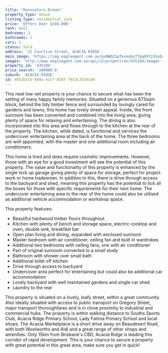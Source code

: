 ```yaml
---
title: 'Renovators Dream!'
property_type: House
listing_type: residential_sale
price: 'Offers Over $340,000'
rent: null
bedrooms: 3
bathrooms: 1
cars: 1
status: Sold
address: '21 Courtice Street, ACACIA RIDGE'
main_image: 'https://img.eagleagent.com.au/pvNWQ21pTeveqGsTTpqOXYjSSuQ=/1280x854/smart/https://s3-us-west-2.amazonaws.com/eagleagent-orig/images/6821582/126729526-image-M.jpg'
images: 'http://www.eagleagent.com.au/api/v2/properties/435194/images'
property_id: '435194'
price_search: '340000.0'
suburb: 'ACACIA RIDGE'
id: d552b3cb-9b0a-42cf-918f-f913c333dca9
---
```

This neat low-set property is your chance to secure what has been the setting of many happy family memories. Situated on a generous 673sqm block, behind the tidy timber fence and surrounded by lovingly cared for gardens and lawns, this home has lovely street appeal. Inside, the front sunroom has been converted and combined into the living area, giving plenty of space for relaxing and entertaining. The dining is also incorporated into this area and flows through to the kitchen at the rear of the property. The kitchen, while dated, is functional and services the undercover entertaining area at the back of the home. The three bedrooms are well appointed, with the master and one additional room including air conditioners.

This home is tired and does require cosmetic improvements. However, those with an eye for a good investment will see the potential of this property. The value and functionality of this property is enhanced by the single lock up garage giving plenty of space for storage, perfect for project work or home tradesmen. In addition to this, there is drive through access to the backyard and shed, meaning this property has the potential to tick all the boxes for those with specific requirements for their next home. The undercover entertaining area to the rear of the home could also be utilised as additional vehicle accommodation or workshop space.

This property features:

*  Beautiful hardwood timber floors throughout
*  Kitchen with plenty of bench and storage space, electric cooktop and oven, double sink, breakfast bar
*  Open plan living and dining, expanded with enclosed sunroom
*  Master bedroom with air conditioner, ceiling fan and built in wardrobes
*  Additional two bedrooms with ceiling fans, one with air conditioner
*  Part of original sunroom converted to a small study
*  Bathroom with shower over small bath
*  Additional toilet off kitchen
*  Drive through access to backyard
*  Undercover area perfect for entertaining but could also be additional car accommodation
*  Lovely backyard with well maintained gardens and single car shed
*  Laundry to the rear

This property is situated on a lovely, leafy street, within a great community. Also ideally situated with access to public transport on Gregory Street, major transport thoroughfares and is in close proximity to industrial and commercial hubs. The property is within walking distance to Souths Sports Club, Acacia Ridge Primary School, Lady Fatima Primary School and local shops. The Acacia Marketplace is a short drive away on Beaudesert Road, with both Woolworths and Aldi and a great range of other shops and amenities. Only 15km from Brisbane's CBD, Acacia Ridge is leading this corridor of rapid development. This is your chance to secure a property with great potential in this great area, make sure you get in quick!